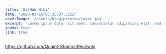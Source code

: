 ```yaml
---
title: 'GitHub Wiki'
date: '2020-03-16T05:35:07.322Z'
coverImage: '/assets/blog/preview/cover.jpg'
excerpt: 'Lorem ipsum dolor sit amet, consectetur adipiscing elit, sed do eiusmod tempor incididunt ut labore et dolore magna aliqua. Praesent elementum facilisis leo vel fringilla est ullamcorper eget. At imperdiet dui accumsan sit amet nulla facilities morbi tempus.'
index: true
link: true
---
```

https://github.com/Quaint-Studios/Reia/wiki